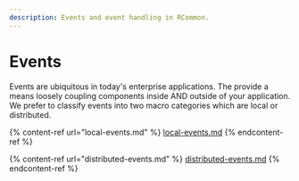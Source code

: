 ```yaml
---
description: Events and event handling in RCommon.
---
```


# Events

Events are ubiquitous in today's enterprise applications. The provide a means loosely coupling components inside AND outside of your application. We prefer to classify events into two macro categories which are local or distributed.

{% content-ref url="local-events.md" %}
[local-events.md](local-events.md)
{% endcontent-ref %}

{% content-ref url="distributed-events.md" %}
[distributed-events.md](distributed-events.md)
{% endcontent-ref %}
